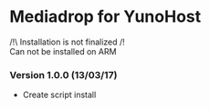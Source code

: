 # Mediadrop for YunoHost

/!\ Installation is not finalized /!\
Can not be installed on ARM

### Version 1.0.0 (13/03/17)

- Create script install
